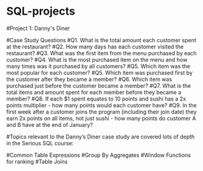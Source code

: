 # SQL-projects

#Project 1: Danny's Diner

#Case Study Questions
#Q1. What is the total amount each customer spent at the restaurant?
#Q2. How many days has each customer visited the restaurant?
#Q3. What was the first item from the menu purchased by each customer?
#Q4. What is the most purchased item on the menu and how many times was it purchased by all customers?
#Q5. Which item was the most popular for each customer?
#Q5. Which item was purchased first by the customer after they became a member?
#Q6. Which item was purchased just before the customer became a member?
#Q7. What is the total items and amount spent for each member before they became a member?
#Q8. If each $1 spent equates to 10 points and sushi has a 2x points multiplier - how many points would each customer have?
#Q9. In the first week after a customer joins the program (including their join date) they earn 2x points on all items, not just sushi - how many points do customer A and B have at the end of January?

#Topics relevant to the Danny’s Diner case study are covered lots of depth in the Serious SQL course:

#Common Table Expressions
#Group By Aggregates
#Window Functions for ranking
#Table Joins
